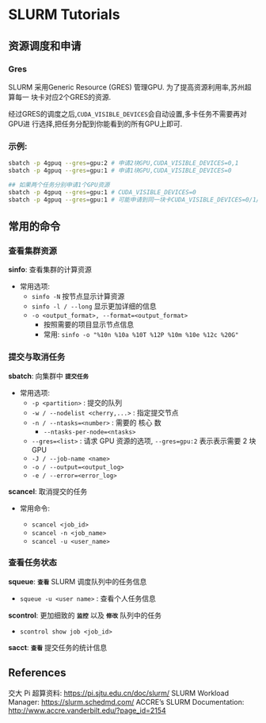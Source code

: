 # SLURM Tutorials 
## 资源调度和申请
### Gres
SLURM 采用Generic Resource (GRES) 管理GPU. 为了提高资源利用率,苏州超算每一
块卡对应2个GRES的资源.

经过GRES的调度之后,`CUDA_VISIBLE_DEVICES`会自动设置,多卡任务不需要再对GPU进
行选择,把任务分配到你能看到的所有GPU上即可.

### 示例:
```bash
sbatch -p 4gpuq --gres=gpu:2 # 申请2块GPU,CUDA_VISIBLE_DEVICES=0,1
sbatch -p 4gpuq --gres=gpu:1 # 申请1块GPU,CUDA_VISIBLE_DEVICES=0

## 如果两个任务分别申请1个GPU资源
sbatch -p 4gpuq --gres=gpu:1 # CUDA_VISIBLE_DEVICES=0
sbatch -p 4gpuq --gres=gpu:1 # 可能申请到同一块卡CUDA_VISIBLE_DEVICES=0/1/2/3
```
## 常用的命令

### 查看集群资源

**sinfo**: 查看集群的计算资源
 * 常用选项:
     * `sinfo -N` 按节点显示计算资源
     * `sinfo -l / --long` 显示更加详细的信息
     * `-o <output_format>, --format=<output_format>`
         * 按照需要的项目显示节点信息
         * 常用: `sinfo -o "%10n %10a %10T %12P %10m %10e %12c %20G"` 

### 提交与取消任务

**sbatch**: 向集群中 **`提交任务`**
 * 常用选项:
     * `-p <partition>` : 提交的队列
     * `-w / --nodelist <cherry,...>` : 指定提交节点
     * `-n / --ntasks=<number>` : 需要的 核心 数
         * `--ntasks-per-node=<ntasks>`
     * `--gres=<list>` : 请求 GPU 资源的选项, `--gres=gpu:2` 表示表示需要 2 块 GPU
     * `-J / --job-name <name>`
     * `-o / --output=<output_log>`
     * `-e / --error=<error_log>`

**scancel**: 取消提交的任务

 * 常用命令:
 
     * `scancel <job_id>`
     * `scancel -n <job_name>`
     * `scancel -u <user_name>`

### 查看任务状态

**squeue**: **`查看`** SLURM 调度队列中的任务信息
 * `squeue -u <user name>` : 查看个人任务信息

**scontrol**: 更加细致的 **`监控`** 以及 **`修改`** 队列中的任务
 * `scontrol show job <job_id>`

**sacct**: **`查看`** 提交任务的统计信息

## References
交大 Pi 超算资料: https://pi.sjtu.edu.cn/doc/slurm/
SLURM Workload Manager: https://slurm.schedmd.com/
ACCRE’s SLURM Documentation: http://www.accre.vanderbilt.edu/?page_id=2154

